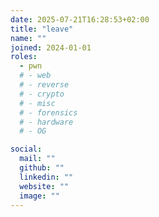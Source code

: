 ```yaml
---
date: 2025-07-21T16:28:53+02:00
title: "leave"
name: ""
joined: 2024-01-01
roles:
  - pwn
  # - web
  # - reverse
  # - crypto
  # - misc
  # - forensics
  # - hardware
  # - OG

social:
  mail: ""
  github: ""
  linkedin: ""
  website: ""
  image: ""
---
```

